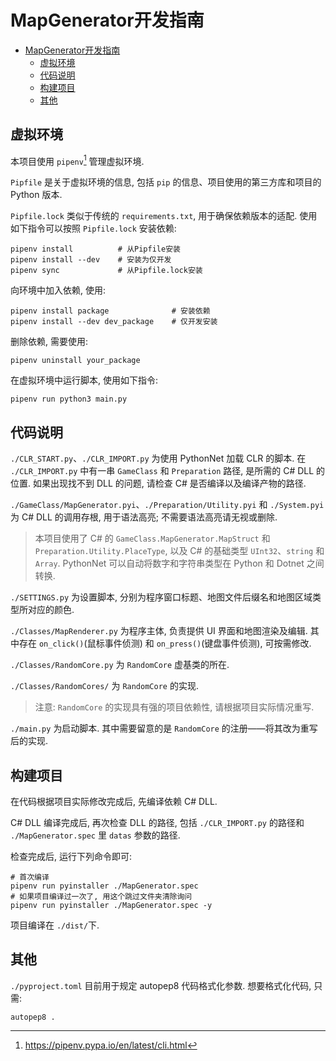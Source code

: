 # MapGenerator开发指南

- [MapGenerator开发指南](#mapgenerator开发指南)
  - [虚拟环境](#虚拟环境)
  - [代码说明](#代码说明)
  - [构建项目](#构建项目)
  - [其他](#其他)

## 虚拟环境

本项目使用 `pipenv`[^1] 管理虚拟环境.

`Pipfile` 是关于虚拟环境的信息, 包括 `pip` 的信息、项目使用的第三方库和项目的 Python 版本.

`Pipfile.lock`  类似于传统的 `requirements.txt`, 用于确保依赖版本的适配. 使用如下指令可以按照 `Pipfile.lock` 安装依赖:

```shell
pipenv install          # 从Pipfile安装
pipenv install --dev    # 安装为仅开发
pipenv sync             # 从Pipfile.lock安装
```

向环境中加入依赖, 使用:

```shell
pipenv install package              # 安装依赖
pipenv install --dev dev_package    # 仅开发安装
```

删除依赖, 需要使用:

```shell
pipenv uninstall your_package
```

在虚拟环境中运行脚本, 使用如下指令:

```shell
pipenv run python3 main.py
```

## 代码说明

`./CLR_START.py`、`./CLR_IMPORT.py` 为使用 PythonNet 加载 CLR 的脚本. 在 `./CLR_IMPORT.py` 中有一串 `GameClass` 和 `Preparation` 路径, 是所需的 C# DLL 的位置. 如果出现找不到 DLL 的问题, 请检查 C# 是否编译以及编译产物的路径.

`./GameClass/MapGenerator.pyi`、`./Preparation/Utility.pyi` 和 `./System.pyi` 为 C# DLL 的调用存根, 用于语法高亮; 不需要语法高亮请无视或删除.

> 本项目使用了 C# 的 `GameClass.MapGenerator.MapStruct` 和 `Preparation.Utility.PlaceType`, 以及 C# 的基础类型 `UInt32`、`string` 和 `Array`.
> PythonNet 可以自动将数字和字符串类型在 Python 和 Dotnet 之间转换.

`./SETTINGS.py` 为设置脚本, 分别为程序窗口标题、地图文件后缀名和地图区域类型所对应的颜色.

`./Classes/MapRenderer.py` 为程序主体, 负责提供 UI 界面和地图渲染及编辑. 其中存在 `on_click()`(鼠标事件侦测) 和 `on_press()`(键盘事件侦测), 可按需修改.

`./Classes/RandomCore.py` 为 `RandomCore` 虚基类的所在.

`./Classes/RandomCores/` 为 `RandomCore` 的实现.

> 注意: `RandomCore` 的实现具有强的项目依赖性, 请根据项目实际情况重写.

`./main.py` 为启动脚本. 其中需要留意的是 `RandomCore` 的注册——将其改为重写后的实现.

## 构建项目

在代码根据项目实际修改完成后, 先编译依赖 C# DLL.

C# DLL 编译完成后, 再次检查 DLL 的路径, 包括 `./CLR_IMPORT.py` 的路径和 `./MapGenerator.spec` 里 `datas` 参数的路径.

检查完成后, 运行下列命令即可:

```shell
# 首次编译
pipenv run pyinstaller ./MapGenerator.spec
# 如果项目编译过一次了, 用这个跳过文件夹清除询问
pipenv run pyinstaller ./MapGenerator.spec -y
```

项目编译在 `./dist/`下.

## 其他

`./pyproject.toml` 目前用于规定 autopep8 代码格式化参数. 想要格式化代码, 只需:

```shell
autopep8 .
```

[^1]: https://pipenv.pypa.io/en/latest/cli.html